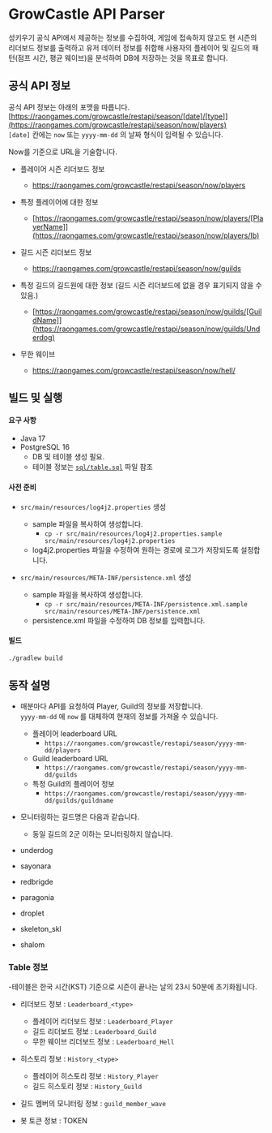 # GrowCastle API Parser

성키우기 공식 API에서 제공하는 정보를 수집하여, 게임에 접속하지 않고도 현 시즌의 리더보드
정보를 출력하고 유저 데이터 정보를 취합해 사용자의 플레이어 및 길드의 패턴(점프 시간,
평균 웨이브)을 분석하여 DB에 저장하는 것을 목표로 합니다.


## 공식 API 정보

공식 API 정보는 아래의 포맷을 따릅니다. \
[https://raongames.com/growcastle/restapi/season/[date]/[type]](https://raongames.com/growcastle/restapi/season/now/players) \
`[date]` 칸에는 `now` 또는 `yyyy-mm-dd` 의 날짜 형식이 입력될 수 있습니다.

Now를 기준으로 URL을 기술합니다.

- 플레이어 시즌 리더보드 정보
    - <https://raongames.com/growcastle/restapi/season/now/players>

- 특정 플레이어에 대한 정보
    - [https://raongames.com/growcastle/restapi/season/now/players/[PlayerName]](https://raongames.com/growcastle/restapi/season/now/players/Ib)

- 길드 시즌 리더보드 정보
    - <https://raongames.com/growcastle/restapi/season/now/guilds>

- 특정 길드의 길드원에 대한 정보 (길드 시즌 리더보드에 없을 경우 표기되지 않을 수 있음.)
    - [https://raongames.com/growcastle/restapi/season/now/guilds/[GuildName]](https://raongames.com/growcastle/restapi/season/now/guilds/Underdog)

- 무한 웨이브
    - <https://raongames.com/growcastle/restapi/season/now/hell/>


## 빌드 및 실행

#### 요구 사항
- Java 17
- PostgreSQL 16
  - DB 및 테이블 생성 필요.
  - 테이블 정보는 [`sql/table.sql`](../sql/table.sql) 파일 참조


#### 사전 준비
- `src/main/resources/log4j2.properties` 생성
  - sample 파일을 복사하여 생성합니다.
    - `cp -r src/main/resources/log4j2.properties.sample src/main/resources/log4j2.properties`
  - log4j2.properties 파일을 수정하여 원하는 경로에 로그가 저장되도록 설정합니다.

- `src/main/resources/META-INF/persistence.xml` 생성
  - sample 파일을 복사하여 생성합니다.
    - `cp -r src/main/resources/META-INF/persistence.xml.sample src/main/resources/META-INF/persistence.xml`
  - persistence.xml 파일을 수정하여 DB 정보를 입력합니다.

#### 빌드
```sh
./gradlew build
```

## 동작 설명

- 매분마다 API를 요청하여 Player, Guild의 정보를 저장합니다. \
  `yyyy-mm-dd` 에 `now` 를 대체하여 현재의 정보를 가져올 수 있습니다.
    - 플레이어 leaderboard URL
        - `https://raongames.com/growcastle/restapi/season/yyyy-mm-dd/players`
    - Guild leaderboard URL
        - `https://raongames.com/growcastle/restapi/season/yyyy-mm-dd/guilds`
    - 특정 Guild의 플레이어 정보
        - `https://raongames.com/growcastle/restapi/season/yyyy-mm-dd/guilds/guildname`


- 모니터링하는 길드명은 다음과 같습니다.
  - 동일 길드의 2군 이하는 모니터링하지 않습니다.

- underdog
- sayonara
- redbrigde
- paragonia
- droplet
- skeleton_skl
- shalom


### Table 정보
-테이블은 한국 시간(KST) 기준으로 시즌이 끝나는 날의 23시 50분에 초기화됩니다.

- 리더보드 정보 : `Leaderboard_<type>`
  - 플레이어 리더보드 정보 : `Leaderboard_Player`
  - 길드 리더보드 정보 : `Leaderboard_Guild`
  - 무한 웨이브 리더보드 정보 : `Leaderboard_Hell`

- 히스토리 정보 : `History_<type>`
  - 플레이어 히스토리 정보 : `History_Player`
  - 길드 히스토리 정보 : `History_Guild`

- 길드 멤버의 모니터링 정보 : `guild_member_wave`
- 봇 토큰 정보 : TOKEN


